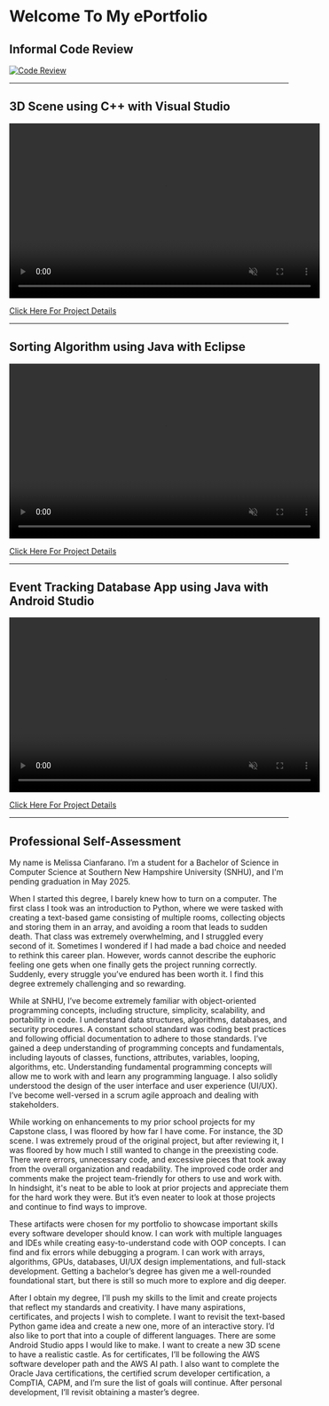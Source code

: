 # Welcome To My ePortfolio

## Informal Code Review
[![Code Review](https://img.youtube.com/vi/yvcHImLN97k/maxresdefault.jpg)](https://www.youtube.com/watch?v=yvcHImLN97k)


***
## 3D Scene using C++ with Visual Studio

<video width="560" height="315" controls loop="" muted = "" autoplay="">
  <source src="https://github.com/melcian404/melcian404.github.io/raw/refs/heads/main/docs/assets/3Dvid.mp4">
</video>



[Click Here For Project Details](https://github.com/melcian404/CPP-3D-Scene)

***

## Sorting Algorithm using Java with Eclipse 

<video width="560" height="315" controls loop="" muted = "" autoplay="">
  <source src="https://github.com/melcian404/melcian404.github.io/raw/refs/heads/main/docs/assets/Algorithm.mp4">
</video>



[Click Here For Project Details](https://github.com/melcian404/Java-Sorting-Algorithm)


***
## Event Tracking Database App using Java with Android Studio

<video width="560" height="315" controls loop="" muted = "" autoplay="">
  <source src="https://github.com/melcian404/melcian404.github.io/raw/refs/heads/main/docs/assets/SignUpDatabase.mp4">
</video>

[Click Here For Project Details](https://github.com/melcian404/Java-Event-Track)

***
## Professional Self-Assessment
  
My name is Melissa Cianfarano. I’m a student for a Bachelor of Science in Computer Science at Southern New Hampshire University (SNHU), and I'm pending graduation in May 2025.

  
When I started this degree, I barely knew how to turn on a computer. The first class I took was an introduction to Python, where we were tasked with creating a text-based game consisting of multiple rooms, collecting objects and storing them in an array, and avoiding a room that leads to sudden death. That class was extremely overwhelming, and I struggled every second of it. Sometimes I wondered if I had made a bad choice and needed to rethink this career plan. However, words cannot describe the euphoric feeling one gets when one finally gets the project running correctly. Suddenly, every struggle you’ve endured has been worth it. I find this degree extremely challenging and so rewarding.

While at SNHU, I’ve become extremely familiar with object-oriented programming concepts, including structure, simplicity, scalability, and portability in code. I understand data structures, algorithms, databases, and security procedures. A constant school standard was coding best practices and following official documentation to adhere to those standards. I’ve gained a deep understanding of programming concepts and fundamentals, including layouts of classes, functions, attributes, variables, looping, algorithms, etc. Understanding fundamental programming concepts will allow me to work with and learn any programming language. I also solidly understood the design of the user interface and user experience (UI/UX). I’ve become well-versed in a scrum agile approach and dealing with stakeholders. 

While working on enhancements to my prior school projects for my Capstone class, I was floored by how far I have come. For instance, the 3D scene. I was extremely proud of the original project, but after reviewing it, I was floored by how much I still wanted to change in the preexisting code. There were errors, unnecessary code, and excessive pieces that took away from the overall organization and readability. The improved code order and comments make the project team-friendly for others to use and work with.  In hindsight, it's neat to be able to look at prior projects and appreciate them for the hard work they were. But it’s even neater to look at those projects and continue to find ways to improve. 

These artifacts were chosen for my portfolio to showcase important skills every software developer should know. I can work with multiple languages and IDEs while creating easy-to-understand code with OOP concepts. I can find and fix errors while debugging a program. I can work with arrays, algorithms, GPUs, databases, UI/UX design implementations, and full-stack development. Getting a bachelor’s degree has given me a well-rounded foundational start, but there is still so much more to explore and dig deeper. 

After I obtain my degree, I’ll push my skills to the limit and create projects that reflect my standards and creativity.  I have many aspirations, certificates, and projects I wish to complete. I want to revisit the text-based Python game idea and create a new one, more of an interactive story. I’d also like to port that into a couple of different languages. There are some Android Studio apps I would like to make. I want to create a new 3D scene to have a realistic castle. As for certificates, I’ll be following the AWS software developer path and the AWS AI path. I also want to complete the Oracle Java certifications, the certified scrum developer certification, a CompTIA, CAPM, and I’m sure the list of goals will continue. After personal development, I’ll revisit obtaining a master’s degree. 

